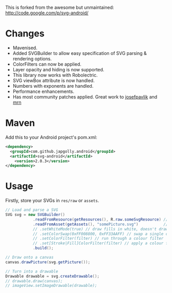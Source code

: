 This is forked from the awesome but unmaintained:
http://code.google.com/p/svg-android/

Changes
=======
* Mavenised.
* Added SVGBuilder to allow easy specification of SVG parsing & rendering options.
* ColorFilters can now be applied.
* Layer opacity and hiding is now supported.
* This library now works with Robolectric.
* SVG viewBox attribute is now handled.
* Numbers with exponents are handled.
* Performance enhancements.
* Has most community patches applied. Great work to
  [josefpavlik](https://github.com/josefpavlik/svg-android) and
  [mrn](https://github.com/mrn/svg-android)

Maven
=====
Add this to your Android project's pom.xml:
```xml
<dependency>
  <groupId>com.github.japgolly.android</groupId>
  <artifactId>svg-android</artifactId>
	<version>2.0.3</version>
</dependency>
```

Usage
=====

Firstly, store your SVGs in `res/raw` or `assets`.

```java
// Load and parse a SVG
SVG svg = new SVGBuilder()
            .readFromResource(getResources(), R.raw.someSvgResource) // if svg in res/raw
            .readFromAsset(getAssets(), "somePicture.svg")           // if svg in assets
            // .setWhiteMode(true) // draw fills in white, doesn't draw strokes
            // .setColorSwap(0xFF008800, 0xFF33AAFF) // swap a single colour
            // .setColorFilter(filter) // run through a colour filter
            // .set[Stroke|Fill]ColorFilter(filter) // apply a colour filter to only the stroke or fill
            .build();

// Draw onto a canvas
canvas.drawPicture(svg.getPicture());

// Turn into a drawable
Drawable drawable = svg.createDrawable();
// drawable.draw(canvas);
// imageView.setImageDrawable(drawable);
```
